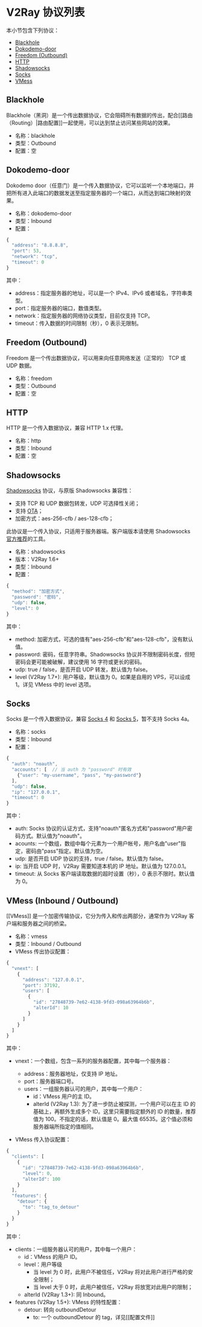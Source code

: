 # V2Ray 协议列表

本小节包含下列协议：
* [Blackhole](#blackhole)
* [Dokodemo-door](#dokodemo-door)
* [Freedom (Outbound)](#freedom)
* [HTTP](#http)
* [Shadowsocks](#shadowsocks)
* [Socks](#socks)
* [VMess](#vmess)

## Blackhole
Blackhole（黑洞）是一个传出数据协议，它会阻碍所有数据的传出，配合[[路由（Routing）|路由配置]]一起使用，可以达到禁止访问某些网站的效果。

* 名称：blackhole
* 类型：Outbound
* 配置：空


## Dokodemo-door
Dokodemo door（任意门）是一个传入数据协议，它可以监听一个本地端口，并把所有进入此端口的数据发送至指定服务器的一个端口，从而达到端口映射的效果。

* 名称：dokodemo-door
* 类型：Inbound
* 配置：
```javascript
{
  "address": "8.8.8.8",
  "port": 53,
  "network": "tcp",
  "timeout": 0
}
```
其中：
* address：指定服务器的地址，可以是一个 IPv4、IPv6 或者域名，字符串类型。
* port：指定服务器的端口，数值类型。
* network：指定服务器的网络协议类型，目前仅支持 TCP。
* timeout：传入数据的时间限制（秒），0 表示无限制。

## Freedom (Outbound)
Freedom 是一个传出数据协议，可以用来向任意网络发送（正常的） TCP 或 UDP 数据。

* 名称：freedom
* 类型：Outbound
* 配置：空

## HTTP
HTTP 是一个传入数据协议，兼容 HTTP 1.x 代理。

* 名称：http
* 类型：Inbound
* 配置：空

## Shadowsocks
[Shadowsocks](https://zh.wikipedia.org/wiki/Shadowsocks) 协议，与原版 Shadowsocks 兼容性：
* 支持 TCP 和 UDP 数据包转发，UDP 可选择性关闭；
* 支持 [OTA](https://shadowsocks.org/en/spec/one-time-auth.html)；
* 加密方式：aes-256-cfb / aes-128-cfb；

此协议是一个传入协议，只适用于服务器端。客户端版本请使用 Shadowsocks [官方推荐](https://shadowsocks.org/en/download/clients.html)的工具。

* 名称：shadowsocks
* 版本：V2Ray 1.6+
* 类型：Inbound
* 配置：
```javascript
{
  "method": "加密方式",
  "password": "密码",
  "udp": false,
  "level": 0
}
```

其中：
* method: 加密方式，可选的值有"aes-256-cfb"和"aes-128-cfb"，没有默认值。
* password: 密码，任意字符串。Shadowsocks 协议并不限制密码长度，但短密码会更可能被破解，建议使用 16 字符或更长的密码。
* udp: true / false，是否开启 UDP 转发，默认值为 false。
* level (V2Ray 1.7+): 用户等级，默认值为 0。如果是自用的 VPS，可以设成 1。详见 VMess 中的 level 选项。

## Socks
Socks 是一个传入数据协议，兼容 [Socks 4](http://ftp.icm.edu.pl/packages/socks/socks4/SOCKS4.protocol) 和 [Socks 5](http://ftp.icm.edu.pl/packages/socks/socks4/SOCKS4.protocol)，暂不支持 Socks 4a。

* 名称：socks
* 类型：Inbound
* 配置：
```javascript
{
  "auth": "noauth",
  "accounts": [  // 当 auth 为 "password" 时有效
    {"user": "my-username", "pass", "my-password"}
  ],
  "udp": false,
  "ip": "127.0.0.1",
  "timeout": 0
}
```
其中：
* auth: Socks 协议的认证方式，支持"noauth"匿名方式和"password"用户密码方式。默认值为"noauth"。
* acounts: 一个数组，数组中每个元素为一个用户帐号，用户名由"user"指定，密码由"pass"指定。默认值为空。
* udp: 是否开启 UDP 协议的支持，true / false。默认值为 false。
* ip: 当开启 UDP 时，V2Ray 需要知道本机的 IP 地址。默认值为 127.0.0.1。
* timeout: 从 Socks 客户端读取数据的超时设置（秒），0 表示不限时。默认值为 0。

## VMess (Inbound / Outbound)
[[VMess]] 是一个加密传输协议，它分为传入和传出两部分，通常作为 V2Ray 客户端和服务器之间的桥梁。

* 名称：vmess
* 类型：Inbound / Outbound
* VMess 传出协议配置：
```javascript
{
  "vnext": [
    {
      "address": "127.0.0.1",
      "port": 37192,
      "users": [
        {
          "id": "27848739-7e62-4138-9fd3-098a63964b6b",
          "alterId": 10
        }
      ]
    }
  ]
}
```

其中：
* vnext：一个数组，包含一系列的服务器配置，其中每一个服务器：
  * address：服务器地址，仅支持 IP 地址。
  * port：服务器端口号。
  * users：一组服务器认可的用户，其中每一个用户：
    * id：VMess 用户的主 ID。
    * alterId (V2Ray 1.3): 为了进一步防止被探测，一个用户可以在主 ID 的基础上，再额外生成多个 ID。这里只需要指定额外的 ID 的数量，推荐值为 100。不指定的话，默认值是 0。最大值 65535。这个值必须和服务器端所指定的值相同。


* VMess 传入协议配置：
```javascript
{
  "clients": [
    {
      "id": "27848739-7e62-4138-9fd3-098a63964b6b",
      "level": 0,
      "alterId": 100
    }
  ],
  "features": {
    "detour": {
      "to": "tag_to_detour"
    }
  }
}
```

其中：
* clients：一组服务器认可的用户，其中每一个用户：
  * id：VMess 的用户 ID。
  * level：用户等级
    * 当 level 为 0 时，此用户不被信任，V2Ray 将对此用户进行严格的安全限制；
    * 当 level 大于 0 时，此用户被信任，V2Ray 将放宽对此用户的限制；
  * alterId (V2Ray 1.3+): 同 Inbound。
* features (V2Ray 1.5+): VMess 的特性配置：
  * detour: 转向 outboundDetour
    * to: 一个 outboundDetour 的 tag，详见[[配置文件]]
